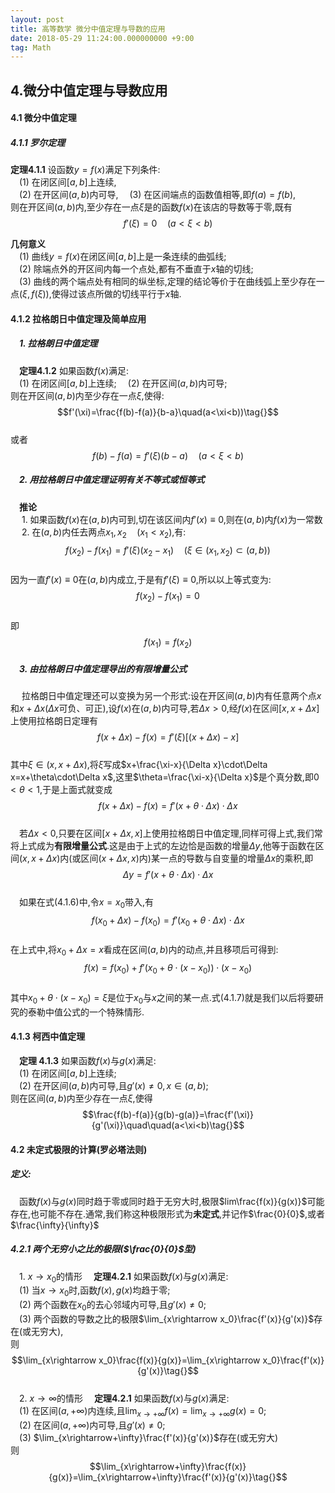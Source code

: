 ```yaml
---
layout: post
title: 高等数学 微分中值定理与导数的应用
date: 2018-05-29 11:24:00.000000000 +9:00
tag: Math
---
```


## 4.微分中值定理与导数应用

#### 4.1 微分中值定理

##### 4.1.1 罗尔定理

**定理4.1.1** 设函数$y=f(x)$满足下列条件:  
&ensp;&ensp;(1) 在闭区间$[a,b]$上连续,  
&ensp;&ensp;(2) 在开区间$(a,b)$内可导,
&ensp;&ensp;(3) 在区间端点的函数值相等,即$f(a)=f(b)$,  
则在开区间$(a,b)$内,至少存在一点$\xi$是的函数$f(x)$在该店的导数等于零,既有  
$$f'(\xi)=0\quad(a<\xi<b)\tag{}$$  

**几何意义**  
&ensp;&ensp;(1) 曲线$y=f(x)$在闭区间$[a,b]$上是一条连续的曲弧线;  
&ensp;&ensp;(2) 除端点外的开区间内每一个点处,都有不垂直于$x$轴的切线;  
&ensp;&ensp;(3) 曲线的两个端点处有相同的纵坐标,定理的结论等价于在曲线弧上至少存在一点$(\xi,f(\xi))$,使得过该点所做的切线平行于$x$轴.

#### 4.1.2 拉格朗日中值定理及简单应用

##### &ensp;&ensp;1. 拉格朗日中值定理
&ensp;&ensp;**定理4.1.2** 如果函数$f(x)$满足:  
&ensp;&ensp;(1) 在闭区间$[a,b]$上连续;
&ensp;&ensp;(2) 在开区间$(a,b)$内可导;  
则在开区间$(a,b)$内至少存在一点$\xi$,使得:  
$$f'(\xi)=\frac{f(b)-f(a)}{b-a}\quad(a<\xi<b))\tag{}$$  
或者
$$f(b)-f(a)=f'(\xi)(b-a)\quad(a<\xi<b)\tag{}$$    
##### &ensp;&ensp;2. 用拉格朗日中值定理证明有关不等式或恒等式  
&ensp;&ensp;**推论**  
&ensp;&ensp; 1. 如果函数$f(x)$在$(a,b)$内可到,切在该区间内$f'(x)\equiv0$,则在$(a,b)$内$f(x)$为一常数  
&ensp;&ensp; 2. 在$(a,b)$内任去两点$x_1, x_2\quad(x_1<x_2)$,有:  
$$f(x_2)-f(x_1)=f'(\xi)(x_2-x_1)\quad(\xi\in(x_1,x_2)\subset(a,b))\tag{}$$    
因为一直$f'(x)\equiv0$在$(a,b)$内成立,于是有$f'(\xi)\equiv0$,所以以上等式变为:  
$$f(x_2)-f(x_1)=0\tag{}$$    
即
$$f(x_1)=f(x_2 )\tag{}$$  

##### &ensp;&ensp;3. 由拉格朗日中值定理导出的有限增量公式
&ensp;&ensp; 拉格朗日中值定理还可以变换为另一个形式:设在开区间$(a,b)$内有任意两个点$x$和$x+\Delta x$($\Delta x$可负、可正),设$f(x)$在$(a,b)$内可导,若$\Delta x>0$,经$f(x)$在区间$[x,x+\Delta x]$上使用拉格朗日定理有  
$$f(x+\Delta x)-f(x)=f'(\xi)[(x+\Delta x)-x]\tag{}$$   
其中$\xi\in(x,x+\Delta x)$,将$\xi$写成$x+\frac{\xi-x}{\Delta x}\cdot\Delta x=x+\theta\cdot\Delta x$,这里$\theta=\frac{\xi-x}{\Delta x}$是个真分数,即$0<\theta<1$,于是上面式就变成
$$f(x+\Delta x)-f(x)=f'(x+\theta\cdot\Delta x)\cdot\Delta x\tag{4.1.6}$$  
&ensp;&ensp;若$\Delta x<0$,只要在区间$[x+\Delta x,x]$上使用拉格朗日中值定理,同样可得上式,我们常将上式成为**有限增量公式**.这是由于上式的左边恰是函数的增量$\Delta y$,他等于函数在区间$(x,x+\Delta x)$内(或区间$(x+\Delta x,x)$内)某一点的导数与自变量的增量$\Delta x$的乘积,即  
$$\Delta y=f'(x+\theta\cdot\Delta x)\cdot\Delta x\tag{}$$    
&ensp;&ensp;如果在式(4.1.6)中,令$x=x_0$带入,有  
$$f(x_0+\Delta x)-f(x_0)=f'(x_0+\theta\cdot\Delta x)\cdot\Delta x\tag{}$$  
在上式中,将$x_0+\Delta x=x$看成在区间$(a,b)$内的动点,并且移项后可得到:  
$$f(x)=f(x_0)+f'(x_0+\theta\cdot(x-x_0))\cdot(x-x_0)\tag{4.1.7}$$  
其中$x_0+\theta\cdot(x-x_0)=\xi$是位于$x_0$与$x$之间的某一点.式(4.1.7)就是我们以后将要研究的泰勒中值公式的一个特殊情形.
#### 4.1.3 柯西中值定理  
&ensp;&ensp;**定理 4.1.3** 如果函数$f(x)$与$g(x)$满足:  
&ensp;&ensp;(1) 在闭区间$[a,b]$上连续;  
&ensp;&ensp;(2) 在开区间$(a,b)$内可导,且$g'(x)\neq0,x\in(a,b)$;  
则在区间$(a,b)$内至少存在一点$\xi$,使得  
$$\frac{f(b)-f(a)}{g(b)-g(a)}=\frac{f'(\xi)}{g'(\xi)}\quad\quad(a<\xi<b)\tag{}$$  

#### 4.2 未定式极限的计算(罗必塔法则)

##### 定义:
&ensp;&ensp;函数$f(x)$与$g(x)$同时趋于零或同时趋于无穷大时,极限$lim\frac{f(x)}{g(x)}$可能存在,也可能不存在.通常,我们称这种极限形式为**未定式**,并记作$\frac{0}{0}$,或者$\frac{\infty}{\infty}$  
##### 4.2.1 两个无穷小之比的极限($\frac{0}{0}$型)
&ensp;&ensp;1. $x\rightarrow x_0$的情形
&ensp;&ensp;**定理4.2.1** 如果函数$f(x)$与$g(x)$满足:  
&ensp;&ensp;(1) 当$x\rightarrow x_0$时,函数$f(x),g(x)$均趋于零;  
&ensp;&ensp;(2) 两个函数在$x_0$的去心邻域内可导,且$g'(x)\neq0$;  
&ensp;&ensp;(3) 两个函数的导数之比的极限$\lim_{x\rightarrow x_0}\frac{f'(x)}{g'(x)}$存在(或无穷大),  
则  
$$\lim_{x\rightarrow x_0}\frac{f(x)}{g(x)}=\lim_{x\rightarrow x_0}\frac{f'(x)}{g'(x)}\tag{}$$  
&ensp;&ensp;2. $x\rightarrow\infty$的情形
&ensp;&ensp;**定理4.2.1** 如果函数$f(x)$与$g(x)$满足:  
&ensp;&ensp;(1) 在区间$(a,+\infty)$内连续,且$\lim_{x\rightarrow+\infty}f(x)=\lim_{x\rightarrow+\infty}g(x)=0$;  
&ensp;&ensp;(2) 在区间$(a,+\infty)$内可导,且$g'(x)\neq0$;  
&ensp;&ensp;(3) $\lim_{x\rightarrow+\infty}\frac{f'(x)}{g'(x)}$存在(或无穷大)  
则  
$$\lim_{x\rightarrow+\infty}\frac{f(x)}{g(x)}=\lim_{x\rightarrow+\infty}\frac{f'(x)}{g'(x)}\tag{}$$  

